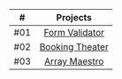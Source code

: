 | #     |Projects|
| :---: | :---: |
|#01|[Form Validator](./#01%20-%20Form%20Validator/)|
|#02|[Booking Theater](./#02%20-%20Booking%20Theater/)|
|#03|[Array Maestro](./#03%20-%20Array%20Maestro/)|